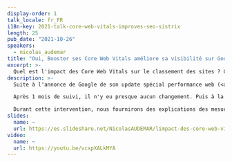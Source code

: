 ```yaml
---
display-order: 1
talk_locale: fr_FR
i18n-key: 2021-talk-core-web-vitals-improves-seo-sistrix
length: 25
pub_date: "2021-10-26"
speakers:
  - nicolas_audemar
title: "Oui, Booster ses Core Web Vitals améliore sa visibilité sur Google"
excerpt: >-
  Quel est l'impact des Core Web Vitals sur le classement des sites ? C'est ce que nous avons étudié chez SISTRIX, et nous vous partagerons nos résultats.
description: >-
  Suite à l'annonce de Google de son update spécial performance web (<a href="https://www.sistrix.fr/blog/google-deploie-la-mise-a-jour-page-experience/" target="_blank" rel="nofollow">en savoir plus</a>) SISTRIX a engagé des mesures pour suivre les performances d'un échantillon représentatifs de centaines de milliers de sites.

  Après 1 mois de suivi, il n'y eu presque aucun changement. Puis à la fin officielle du déploiement, nous avons découvert que les sites ayant des CWV médiocres ont perdu 3,7 points de pourcentage de moins que la moyenne. Ceux qui en ont de bons ont bondi d'un point (<a href="https://www.sistrix.fr/blog/mise-a-jour-de-lexperience-des-pages-les-core-web-vitals-sont-un-facteur-de-classement-mesurable/" target="_blank" rel="nofollow">en savoir plus</a>). 

  Durant cette intervention, nous fournirons des explications des mesures et études réalisés, et prendrons des exemples pour montrer ce qui a été affecté à la hausse ou à la baisse sur les sites.
slides:
  name: ~
  url: https://es.slideshare.net/NicolasAUDEMAR/limpact-des-core-web-vitals-sur-le-seo-we-love-speed-2021-palais-de-la-bourse-lyon
video:
  name: ~
  url: https://youtu.be/vcxpXALkMYA
---
```

